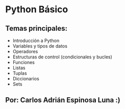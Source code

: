 # Python Básico

## Temas principales:
- Introducción a Python
- Variables y tipos de datos
- Operadores
- Estructuras de control (condicionales y bucles)
- Funciones
- Listas
- Tuplas
- Diccionarios
- Sets

## Por: Carlos Adrián Espinosa Luna :)